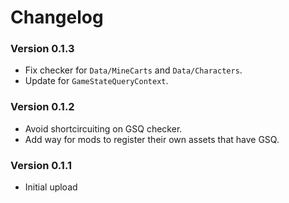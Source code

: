﻿Changelog
===============

### Version 0.1.3
* Fix checker for `Data/MineCarts` and `Data/Characters`.
* Update for `GameStateQueryContext`.

### Version 0.1.2
* Avoid shortcircuiting on GSQ checker.
* Add way for mods to register their own assets that have GSQ.

### Version 0.1.1
* Initial upload